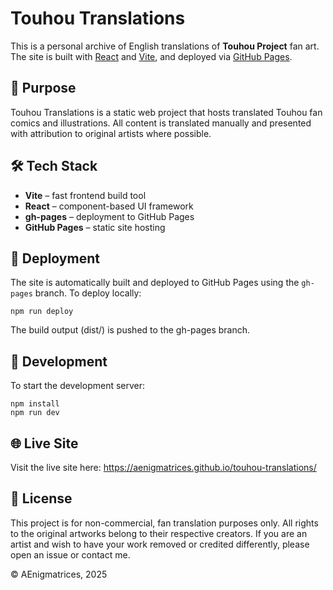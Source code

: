 # Touhou Translations

This is a personal archive of English translations of **Touhou Project** fan art. The site is built with [React](https://react.dev/) and [Vite](https://vitejs.dev/), and deployed via [GitHub Pages](https://pages.github.com/).

## 📌 Purpose

Touhou Translations is a static web project that hosts translated Touhou fan comics and illustrations. All content is translated manually and presented with attribution to original artists where possible.

## 🛠️ Tech Stack

-   **Vite** – fast frontend build tool
-   **React** – component-based UI framework
-   **gh-pages** – deployment to GitHub Pages
-   **GitHub Pages** – static site hosting

## 🚀 Deployment

The site is automatically built and deployed to GitHub Pages using the `gh-pages` branch. To deploy locally:

`npm run deploy`

The build output (dist/) is pushed to the gh-pages branch.

## 🔧 Development

To start the development server:

```
npm install
npm run dev
```

## 🌐 Live Site

Visit the live site here:
https://aenigmatrices.github.io/touhou-translations/

## 📄 License

This project is for non-commercial, fan translation purposes only. All rights to the original artworks belong to their respective creators. If you are an artist and wish to have your work removed or credited differently, please open an issue or contact me.

© AEnigmatrices, 2025
